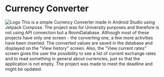 # Currency Converter
![Logo](file:///C:/Users/Korisnik/Downloads/My%20project-1.png)
This is a simple Currency Converter made in Android Studio using Jetpack Compose. The project was for University purposes and therefore is not using API connection but a RoomDatabase. Although most of these projects have only one screen - the converting one, a few more activities have been inserted. The converted values are saved in the database and displayed on the "View history" screen. Also, the "View current rates" screen gives the user the possibility to see a list of current exchange rates and to read something in general about currencies, just so that the application is not empty. The project was made to meet the deadline and might be updated.
